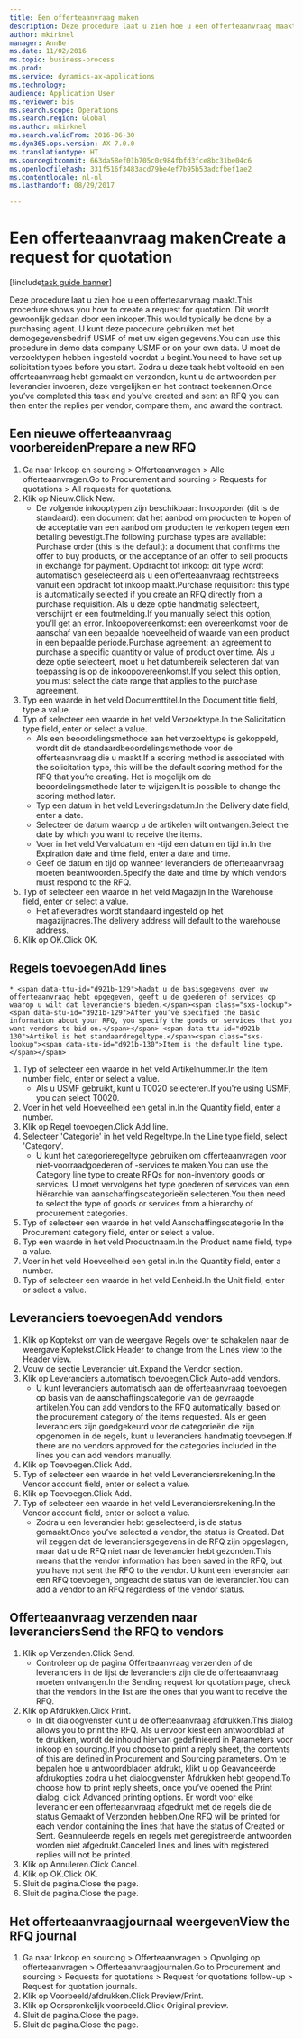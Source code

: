 ```yaml
--- 
title: Een offerteaanvraag maken
description: Deze procedure laat u zien hoe u een offerteaanvraag maakt.
author: mkirknel
manager: AnnBe
ms.date: 11/02/2016
ms.topic: business-process
ms.prod: 
ms.service: dynamics-ax-applications
ms.technology: 
audience: Application User
ms.reviewer: bis
ms.search.scope: Operations
ms.search.region: Global
ms.author: mkirknel
ms.search.validFrom: 2016-06-30
ms.dyn365.ops.version: AX 7.0.0
ms.translationtype: HT
ms.sourcegitcommit: 663da58ef01b705c0c984fbfd3fce8bc31be04c6
ms.openlocfilehash: 331f516f3483acd79be4ef7b95b53adcfbef1ae2
ms.contentlocale: nl-nl
ms.lasthandoff: 08/29/2017

---
```

# <a name="create-a-request-for-quotation"></a><span data-ttu-id="d921b-103">Een offerteaanvraag maken</span><span class="sxs-lookup"><span data-stu-id="d921b-103">Create a request for quotation</span></span>

[!include[task guide banner](../../includes/task-guide-banner.md)]

<span data-ttu-id="d921b-104">Deze procedure laat u zien hoe u een offerteaanvraag maakt.</span><span class="sxs-lookup"><span data-stu-id="d921b-104">This procedure shows you how to create a request for quotation.</span></span> <span data-ttu-id="d921b-105">Dit wordt gewoonlijk gedaan door een inkoper.</span><span class="sxs-lookup"><span data-stu-id="d921b-105">This would typically be done by a purchasing agent.</span></span> <span data-ttu-id="d921b-106">U kunt deze procedure gebruiken met het demogegevensbedrijf USMF of met uw eigen gegevens.</span><span class="sxs-lookup"><span data-stu-id="d921b-106">You can use this procedure in demo data company USMF or on your own data.</span></span> <span data-ttu-id="d921b-107">U moet de verzoektypen hebben ingesteld voordat u begint.</span><span class="sxs-lookup"><span data-stu-id="d921b-107">You need to have set up solicitation types before you start.</span></span> <span data-ttu-id="d921b-108">Zodra u deze taak hebt voltooid en een offerteaanvraag hebt gemaakt en verzonden, kunt u de antwoorden per leverancier invoeren, deze vergelijken en het contract toekennen.</span><span class="sxs-lookup"><span data-stu-id="d921b-108">Once you’ve completed this task and you’ve created and sent an RFQ you can then enter the replies per vendor, compare them, and award the contract.</span></span>


## <a name="prepare-a-new-rfq"></a><span data-ttu-id="d921b-109">Een nieuwe offerteaanvraag voorbereiden</span><span class="sxs-lookup"><span data-stu-id="d921b-109">Prepare a new RFQ</span></span>
1. <span data-ttu-id="d921b-110">Ga naar Inkoop en sourcing > Offerteaanvragen > Alle offerteaanvragen.</span><span class="sxs-lookup"><span data-stu-id="d921b-110">Go to Procurement and sourcing > Requests for quotations > All requests for quotations.</span></span>
2. <span data-ttu-id="d921b-111">Klik op Nieuw.</span><span class="sxs-lookup"><span data-stu-id="d921b-111">Click New.</span></span>
    * <span data-ttu-id="d921b-112">De volgende inkooptypen zijn beschikbaar: Inkooporder (dit is de standaard): een document dat het aanbod om producten te kopen of de acceptatie van een aanbod om producten te verkopen tegen een betaling bevestigt.</span><span class="sxs-lookup"><span data-stu-id="d921b-112">The following purchase types are available: Purchase order (this is the default): a document that confirms the offer to buy products, or the acceptance of an offer to sell products in exchange for payment.</span></span> <span data-ttu-id="d921b-113">Opdracht tot inkoop: dit type wordt automatisch geselecteerd als u een offerteaanvraag rechtstreeks vanuit een opdracht tot inkoop maakt.</span><span class="sxs-lookup"><span data-stu-id="d921b-113">Purchase requisition: this type is automatically selected if you create an RFQ directly from a purchase requisition.</span></span> <span data-ttu-id="d921b-114">Als u deze optie handmatig selecteert, verschijnt er een foutmelding.</span><span class="sxs-lookup"><span data-stu-id="d921b-114">If you manually select this option, you’ll get an error.</span></span> <span data-ttu-id="d921b-115">Inkoopovereenkomst: een overeenkomst voor de aanschaf van een bepaalde hoeveelheid of waarde van een product in een bepaalde periode.</span><span class="sxs-lookup"><span data-stu-id="d921b-115">Purchase agreement: an agreement to purchase a specific quantity or value of product over time.</span></span> <span data-ttu-id="d921b-116">Als u deze optie selecteert, moet u het datumbereik selecteren dat van toepassing is op de inkoopovereenkomst.</span><span class="sxs-lookup"><span data-stu-id="d921b-116">If you select this option, you must select the date range that applies to the purchase agreement.</span></span>  
3. <span data-ttu-id="d921b-117">Typ een waarde in het veld Documenttitel.</span><span class="sxs-lookup"><span data-stu-id="d921b-117">In the Document title field, type a value.</span></span>
4. <span data-ttu-id="d921b-118">Typ of selecteer een waarde in het veld Verzoektype.</span><span class="sxs-lookup"><span data-stu-id="d921b-118">In the Solicitation type field, enter or select a value.</span></span>
    * <span data-ttu-id="d921b-119">Als een beoordelingsmethode aan het verzoektype is gekoppeld, wordt dit de standaardbeoordelingsmethode voor de offerteaanvraag die u maakt.</span><span class="sxs-lookup"><span data-stu-id="d921b-119">If a scoring method is associated with the solicitation type, this will be the default scoring method for the RFQ that you’re creating.</span></span> <span data-ttu-id="d921b-120">Het is mogelijk om de beoordelingsmethode later te wijzigen.</span><span class="sxs-lookup"><span data-stu-id="d921b-120">It is possible to change the scoring method later.</span></span>  
    * <span data-ttu-id="d921b-121">Typ een datum in het veld Leveringsdatum.</span><span class="sxs-lookup"><span data-stu-id="d921b-121">In the Delivery date field, enter a date.</span></span>  
    * <span data-ttu-id="d921b-122">Selecteer de datum waarop u de artikelen wilt ontvangen.</span><span class="sxs-lookup"><span data-stu-id="d921b-122">Select the date by which you want to receive the items.</span></span>  
    * <span data-ttu-id="d921b-123">Voer in het veld Vervaldatum en -tijd een datum en tijd in.</span><span class="sxs-lookup"><span data-stu-id="d921b-123">In the Expiration date and time field, enter a date and time.</span></span>  
    * <span data-ttu-id="d921b-124">Geef de datum en tijd op wanneer leveranciers de offerteaanvraag moeten beantwoorden.</span><span class="sxs-lookup"><span data-stu-id="d921b-124">Specify the date and time by which vendors must respond to the RFQ.</span></span>  
5. <span data-ttu-id="d921b-125">Typ of selecteer een waarde in het veld Magazijn.</span><span class="sxs-lookup"><span data-stu-id="d921b-125">In the Warehouse field, enter or select a value.</span></span>
    * <span data-ttu-id="d921b-126">Het afleveradres wordt standaard ingesteld op het magazijnadres.</span><span class="sxs-lookup"><span data-stu-id="d921b-126">The delivery address will default to the warehouse address.</span></span>  
6. <span data-ttu-id="d921b-127">Klik op OK.</span><span class="sxs-lookup"><span data-stu-id="d921b-127">Click OK.</span></span>

## <a name="add-lines"></a><span data-ttu-id="d921b-128">Regels toevoegen</span><span class="sxs-lookup"><span data-stu-id="d921b-128">Add lines</span></span>
    * <span data-ttu-id="d921b-129">Nadat u de basisgegevens over uw offerteaanvraag hebt opgegeven, geeft u de goederen of services op waarop u wilt dat leveranciers bieden.</span><span class="sxs-lookup"><span data-stu-id="d921b-129">After you’ve specified the basic information about your RFQ, you specify the goods or services that you want vendors to bid on.</span></span> <span data-ttu-id="d921b-130">Artikel is het standaardregeltype.</span><span class="sxs-lookup"><span data-stu-id="d921b-130">Item is the default line type.</span></span>   
1. <span data-ttu-id="d921b-131">Typ of selecteer een waarde in het veld Artikelnummer.</span><span class="sxs-lookup"><span data-stu-id="d921b-131">In the Item number field, enter or select a value.</span></span>
    * <span data-ttu-id="d921b-132">Als u USMF gebruikt, kunt u T0020 selecteren.</span><span class="sxs-lookup"><span data-stu-id="d921b-132">If you're using USMF, you can select T0020.</span></span>  
2. <span data-ttu-id="d921b-133">Voer in het veld Hoeveelheid een getal in.</span><span class="sxs-lookup"><span data-stu-id="d921b-133">In the Quantity field, enter a number.</span></span>
3. <span data-ttu-id="d921b-134">Klik op Regel toevoegen.</span><span class="sxs-lookup"><span data-stu-id="d921b-134">Click Add line.</span></span>
4. <span data-ttu-id="d921b-135">Selecteer 'Categorie' in het veld Regeltype.</span><span class="sxs-lookup"><span data-stu-id="d921b-135">In the Line type field, select 'Category'.</span></span>
    * <span data-ttu-id="d921b-136">U kunt het categorieregeltype gebruiken om offerteaanvragen voor niet-voorraadgoederen of -services te maken.</span><span class="sxs-lookup"><span data-stu-id="d921b-136">You can use the Category line type to create RFQs for non-inventory goods or services.</span></span> <span data-ttu-id="d921b-137">U moet vervolgens het type goederen of services van een hiërarchie van aanschaffingscategorieën selecteren.</span><span class="sxs-lookup"><span data-stu-id="d921b-137">You then need to select the type of goods or services from a hierarchy of procurement categories.</span></span>  
5. <span data-ttu-id="d921b-138">Typ of selecteer een waarde in het veld Aanschaffingscategorie.</span><span class="sxs-lookup"><span data-stu-id="d921b-138">In the Procurement category field, enter or select a value.</span></span>
6. <span data-ttu-id="d921b-139">Typ een waarde in het veld Productnaam.</span><span class="sxs-lookup"><span data-stu-id="d921b-139">In the Product name field, type a value.</span></span>
7. <span data-ttu-id="d921b-140">Voer in het veld Hoeveelheid een getal in.</span><span class="sxs-lookup"><span data-stu-id="d921b-140">In the Quantity field, enter a number.</span></span>
8. <span data-ttu-id="d921b-141">Typ of selecteer een waarde in het veld Eenheid.</span><span class="sxs-lookup"><span data-stu-id="d921b-141">In the Unit field, enter or select a value.</span></span>

## <a name="add-vendors"></a><span data-ttu-id="d921b-142">Leveranciers toevoegen</span><span class="sxs-lookup"><span data-stu-id="d921b-142">Add vendors</span></span>
1. <span data-ttu-id="d921b-143">Klik op Koptekst om van de weergave Regels over te schakelen naar de weergave Koptekst.</span><span class="sxs-lookup"><span data-stu-id="d921b-143">Click Header to change from the Lines view to the Header view.</span></span> 
2. <span data-ttu-id="d921b-144">Vouw de sectie Leverancier uit.</span><span class="sxs-lookup"><span data-stu-id="d921b-144">Expand the Vendor section.</span></span>
3. <span data-ttu-id="d921b-145">Klik op Leveranciers automatisch toevoegen.</span><span class="sxs-lookup"><span data-stu-id="d921b-145">Click Auto-add vendors.</span></span>
    * <span data-ttu-id="d921b-146">U kunt leveranciers automatisch aan de offerteaanvraag toevoegen op basis van de aanschaffingscategorie van de gevraagde artikelen.</span><span class="sxs-lookup"><span data-stu-id="d921b-146">You can add vendors to the RFQ automatically, based on the procurement category of the items requested.</span></span> <span data-ttu-id="d921b-147">Als er geen leveranciers zijn goedgekeurd voor de categorieën die zijn opgenomen in de regels, kunt u leveranciers handmatig toevoegen.</span><span class="sxs-lookup"><span data-stu-id="d921b-147">If there are no vendors approved for the categories included in the lines you can add vendors manually.</span></span>  
4. <span data-ttu-id="d921b-148">Klik op Toevoegen.</span><span class="sxs-lookup"><span data-stu-id="d921b-148">Click Add.</span></span>
5. <span data-ttu-id="d921b-149">Typ of selecteer een waarde in het veld Leveranciersrekening.</span><span class="sxs-lookup"><span data-stu-id="d921b-149">In the Vendor account field, enter or select a value.</span></span>
6. <span data-ttu-id="d921b-150">Klik op Toevoegen.</span><span class="sxs-lookup"><span data-stu-id="d921b-150">Click Add.</span></span>
7. <span data-ttu-id="d921b-151">Typ of selecteer een waarde in het veld Leveranciersrekening.</span><span class="sxs-lookup"><span data-stu-id="d921b-151">In the Vendor account field, enter or select a value.</span></span>
    * <span data-ttu-id="d921b-152">Zodra u een leverancier hebt geselecteerd, is de status gemaakt.</span><span class="sxs-lookup"><span data-stu-id="d921b-152">Once you’ve selected a vendor, the status is Created.</span></span> <span data-ttu-id="d921b-153">Dat wil zeggen dat de leveranciersgegevens in de RFQ zijn opgeslagen, maar dat u de RFQ niet naar de leverancier hebt gezonden.</span><span class="sxs-lookup"><span data-stu-id="d921b-153">This means that the vendor information has been saved in the RFQ, but you have not sent the RFQ to the vendor.</span></span> <span data-ttu-id="d921b-154">U kunt een leverancier aan een RFQ toevoegen, ongeacht de status van de leverancier.</span><span class="sxs-lookup"><span data-stu-id="d921b-154">You can add a vendor to an RFQ regardless of the vendor status.</span></span>  

## <a name="send-the-rfq-to-vendors"></a><span data-ttu-id="d921b-155">Offerteaanvraag verzenden naar leveranciers</span><span class="sxs-lookup"><span data-stu-id="d921b-155">Send the RFQ to vendors</span></span>
1. <span data-ttu-id="d921b-156">Klik op Verzenden.</span><span class="sxs-lookup"><span data-stu-id="d921b-156">Click Send.</span></span>
    * <span data-ttu-id="d921b-157">Controleer op de pagina Offerteaanvraag verzenden of de leveranciers in de lijst de leveranciers zijn die de offerteaanvraag moeten ontvangen.</span><span class="sxs-lookup"><span data-stu-id="d921b-157">In the Sending request for quotation page, check that the vendors in the list are the ones that you want to receive the RFQ.</span></span>  
2. <span data-ttu-id="d921b-158">Klik op Afdrukken.</span><span class="sxs-lookup"><span data-stu-id="d921b-158">Click Print.</span></span>
    * <span data-ttu-id="d921b-159">In dit dialoogvenster kunt u de offerteaanvraag afdrukken.</span><span class="sxs-lookup"><span data-stu-id="d921b-159">This dialog allows you to print the RFQ.</span></span> <span data-ttu-id="d921b-160">Als u ervoor kiest een antwoordblad af te drukken, wordt de inhoud hiervan gedefinieerd in Parameters voor inkoop en sourcing.</span><span class="sxs-lookup"><span data-stu-id="d921b-160">If you choose to print a reply sheet, the contents of this are defined in Procurement and Sourcing parameters.</span></span> <span data-ttu-id="d921b-161">Om te bepalen hoe u antwoordbladen afdrukt, klikt u op Geavanceerde afdrukopties zodra u het dialoogvenster Afdrukken hebt geopend.</span><span class="sxs-lookup"><span data-stu-id="d921b-161">To choose how to print reply sheets, once you’ve opened the Print dialog, click Advanced printing options.</span></span> <span data-ttu-id="d921b-162">Er wordt voor elke leverancier een offerteaanvraag afgedrukt met de regels die de status Gemaakt of Verzonden hebben.</span><span class="sxs-lookup"><span data-stu-id="d921b-162">One RFQ will be printed for each vendor containing the lines that have the status of Created or Sent.</span></span> <span data-ttu-id="d921b-163">Geannuleerde regels en regels met geregistreerde antwoorden worden niet afgedrukt.</span><span class="sxs-lookup"><span data-stu-id="d921b-163">Canceled lines and lines with registered replies will not be printed.</span></span>   
3. <span data-ttu-id="d921b-164">Klik op Annuleren.</span><span class="sxs-lookup"><span data-stu-id="d921b-164">Click Cancel.</span></span>
4. <span data-ttu-id="d921b-165">Klik op OK.</span><span class="sxs-lookup"><span data-stu-id="d921b-165">Click OK.</span></span>
5. <span data-ttu-id="d921b-166">Sluit de pagina.</span><span class="sxs-lookup"><span data-stu-id="d921b-166">Close the page.</span></span>
6. <span data-ttu-id="d921b-167">Sluit de pagina.</span><span class="sxs-lookup"><span data-stu-id="d921b-167">Close the page.</span></span>

## <a name="view-the-rfq-journal"></a><span data-ttu-id="d921b-168">Het offerteaanvraagjournaal weergeven</span><span class="sxs-lookup"><span data-stu-id="d921b-168">View the RFQ journal</span></span>
1. <span data-ttu-id="d921b-169">Ga naar Inkoop en sourcing > Offerteaanvragen > Opvolging op offerteaanvragen > Offerteaanvraagjournalen.</span><span class="sxs-lookup"><span data-stu-id="d921b-169">Go to Procurement and sourcing > Requests for quotations > Request for quotations follow-up > Request for quotation journals.</span></span>
2. <span data-ttu-id="d921b-170">Klik op Voorbeeld/afdrukken.</span><span class="sxs-lookup"><span data-stu-id="d921b-170">Click Preview/Print.</span></span>
3. <span data-ttu-id="d921b-171">Klik op Oorspronkelijk voorbeeld.</span><span class="sxs-lookup"><span data-stu-id="d921b-171">Click Original preview.</span></span>
4. <span data-ttu-id="d921b-172">Sluit de pagina.</span><span class="sxs-lookup"><span data-stu-id="d921b-172">Close the page.</span></span>
5. <span data-ttu-id="d921b-173">Sluit de pagina.</span><span class="sxs-lookup"><span data-stu-id="d921b-173">Close the page.</span></span>



